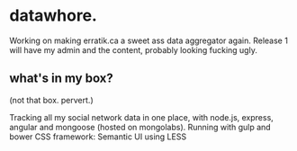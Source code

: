 # datawhore.

Working on making erratik.ca a sweet ass data aggregator again. Release 1 will have my admin and the content, probably looking fucking ugly.

## what's in my box?
(not that box. pervert.)

Tracking all my social network data in one place, with node.js, express, angular and mongoose (hosted on mongolabs).
Running with gulp and bower
CSS framework: Semantic UI using LESS

